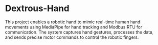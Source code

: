 # Dextrous-Hand
This project enables a robotic hand to mimic real-time human hand movements using MediaPipe for hand tracking and Modbus RTU for communication. The system captures hand gestures, processes the data, and sends precise motor commands to control the robotic fingers.
